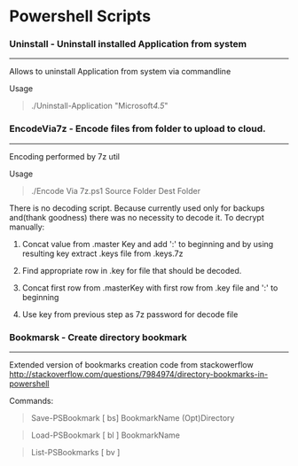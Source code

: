 # Powershell Scripts

### Uninstall - Uninstall installed Application from system 
---------------------

Allows to uninstall Application from system via commandline

Usage
>./Uninstall-Application "Microsoft*4.5*"


### EncodeVia7z - Encode files from folder to upload to cloud.
---------------------

Encoding performed by 7z util

Usage
>./Encode Via 7z.ps1 Source Folder Dest Folder

There is no decoding script. Because currently used only for backups and(thank goodness) there was no necessity to decode it.
To decrypt manually:

1. Concat value from .master Key and add ':' to beginning and by using resulting key extract .keys file from .keys.7z

2. Find appropriate row in .key for file that should be decoded.

3. Concat first row from .masterKey with first row from .key file and ':' to beginning

4. Use key from previous step as 7z password for decode file

### Bookmarsk - Create directory bookmark 
---------------------

Extended version of bookmarks creation code from stackowerflow http://stackoverflow.com/questions/7984974/directory-bookmarks-in-powershell

Commands:
>Save-PSBookmark [ bs]  BookmarkName (Opt)Directory 

>Load-PSBookmark [ bl ] BookmarkName

>List-PSBookmarks [ bv ]
